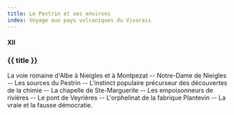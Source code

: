 ```yaml
---
title: Le Pestrin et ses environs
index: Voyage aux pays volcaniques du Vivarais
---
```


#### XII

### {{ title }}

<div id="tltr">

La voie romaine d'Albe à Nieigles et à Montpezat -- Notre-Dame de Nieigles --
Les sources du Pestrin -- L'instinct populaire précurseur des découvertes de la
chimie -- La chapelle de Ste-Marguerite -- Les empoisonneurs de rivières -- Le
pont de Veyrières -- L'orphelinat de la fabrique Plantevin -- La vraie et la
fausse démocratie.

</div>
